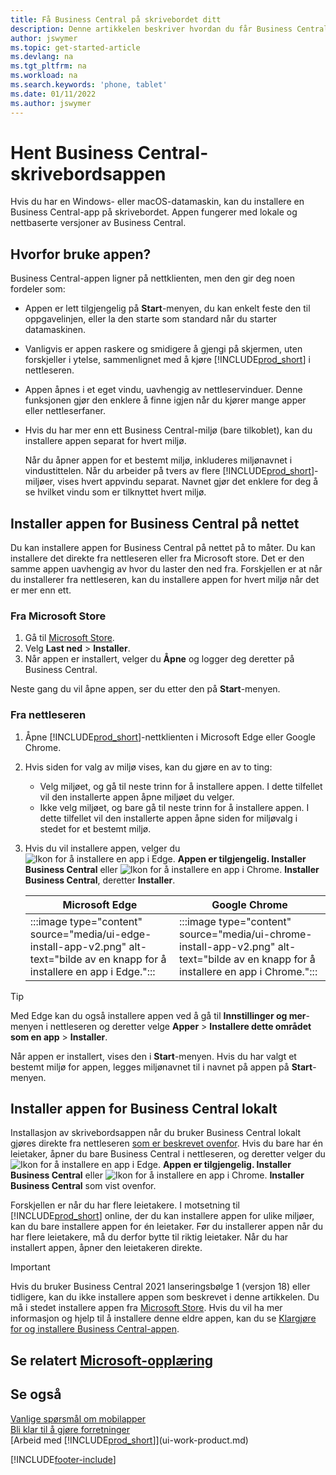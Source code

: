 ```yaml
---
title: Få Business Central på skrivebordet ditt
description: Denne artikkelen beskriver hvordan du får Business Central-appen på et Windows- eller MACiOS-skrivebord.
author: jswymer
ms.topic: get-started-article
ms.devlang: na
ms.tgt_pltfrm: na
ms.workload: na
ms.search.keywords: 'phone, tablet'
ms.date: 01/11/2022
ms.author: jswymer
---
```

# <a name="get-business-central-desktop-app" />Hent Business Central-skrivebordsappen

Hvis du har en Windows- eller macOS-datamaskin, kan du installere en Business Central-app på skrivebordet. Appen fungerer med lokale og nettbaserte versjoner av Business Central.

## <a name="why-use-the-app" />Hvorfor bruke appen?

Business Central-appen ligner på nettklienten, men den gir deg noen fordeler som:

- Appen er lett tilgjengelig på **Start**-menyen, du kan enkelt feste den til oppgavelinjen, eller la den starte som standard når du starter datamaskinen.
- Vanligvis er appen raskere og smidigere å gjengi på skjermen, uten forskjeller i ytelse, sammenlignet med å kjøre [!INCLUDE[prod_short](includes/prod_short.md)] i nettleseren.
- Appen åpnes i et eget vindu, uavhengig av nettleservinduer. Denne funksjonen gjør den enklere å finne igjen når du kjører mange apper eller nettleserfaner.
- Hvis du har mer enn ett Business Central-miljø (bare tilkoblet), kan du installere appen separat for hvert miljø.

     Når du åpner appen for et bestemt miljø, inkluderes miljønavnet i vindustittelen. Når du arbeider på tvers av flere [!INCLUDE[prod_short](includes/prod_short.md)]-miljøer, vises hvert appvindu separat. Navnet gjør det enklere for deg å se hvilket vindu som er tilknyttet hvert miljø.

## <a name="install-the-app-for-business-central-online" />Installer appen for Business Central på nettet

Du kan installere appen for Business Central på nettet på to måter. Du kan installere det direkte fra nettleseren eller fra Microsoft store. Det er den samme appen uavhengig av hvor du laster den ned fra. Forskjellen er at når du installerer fra nettleseren, kan du installere appen for hvert miljø når det er mer enn ett.

### <a name="from-microsoft-store" />Fra Microsoft Store

1. Gå til [Microsoft Store](https://go.microsoft.com/fwlink/?linkid=2182870).
2. Velg **Last ned** > **Installer**. 
3. Når appen er installert, velger du **Åpne** og logger deg deretter på Business Central.

Neste gang du vil åpne appen, ser du etter den på **Start**-menyen.

### <a name="from-the-browser" />Fra nettleseren

1. Åpne [!INCLUDE[prod_short](includes/prod_short.md)]-nettklienten i Microsoft Edge eller Google Chrome.

2. Hvis siden for valg av miljø vises, kan du gjøre en av to ting:

   - Velg miljøet, og gå til neste trinn for å installere appen. I dette tilfellet vil den installerte appen åpne miljøet du velger.
   - Ikke velg miljøet, og bare gå til neste trinn for å installere appen. I dette tilfellet vil den installerte appen åpne siden for miljøvalg i stedet for et bestemt miljø.

3. Hvis du vil installere appen, velger du ![Ikon for å installere en app i Edge.](media/ui-edge-install-app-icon.png) **Appen er tilgjengelig. Installer Business Central** eller ![Ikon for å installere en app i Chrome.](media/ui-chrome-install-app-icon.png) **Installer Business Central**, deretter **Installer**.

   | Microsoft Edge | Google Chrome |
   |--|--|
   | :::image type="content" source="media/ui-edge-install-app-v2.png" alt-text="bilde av en knapp for å installere en app i Edge."::: | :::image type="content" source="media/ui-chrome-install-app-v2.png" alt-text="bilde av en knapp for å installere en app i Chrome."::: |

  > [!TIP]
  > Med Edge kan du også installere appen ved å gå til **Innstillinger og mer**-menyen i nettleseren og deretter velge **Apper** > **Installere dette området som en app** > **Installer**.

Når appen er installert, vises den i **Start**-menyen. Hvis du har valgt et bestemt miljø for appen, legges miljønavnet til i navnet på appen på **Start**-menyen.

## <a name="install-the-app-for-business-central-on-premises" />Installer appen for Business Central lokalt

Installasjon av skrivebordsappen når du bruker Business Central lokalt gjøres direkte fra nettleseren [som er beskrevet ovenfor](#from-the-browser). Hvis du bare har én leietaker, åpner du bare Business Central i nettleseren, og deretter velger du ![Ikon for å installere en app i Edge.](media/ui-edge-install-app-icon.png) **Appen er tilgjengelig. Installer Business Central** eller ![Ikon for å installere en app i Chrome.](media/ui-chrome-install-app-icon.png) **Installer Business Central** som vist ovenfor.

Forskjellen er når du har flere leietakere. I motsetning til [!INCLUDE[prod_short](includes/prod_short.md)] online, der du kan installere appen for ulike miljøer, kan du bare installere appen for én leietaker. Før du installerer appen når du har flere leietakere, må du derfor bytte til riktig leietaker. Når du har installert appen, åpner den leietakeren direkte.

> [!IMPORTANT]
> Hvis du bruker Business Central 2021 lanseringsbølge 1 (versjon 18) eller tidligere, kan du ikke installere appen som beskrevet i denne artikkelen. Du må i stedet installere appen fra [Microsoft Store](https://go.microsoft.com/fwlink/?LinkId=734848). Hvis du vil ha mer informasjon og hjelp til å installere denne eldre appen, kan du se [Klargjøre for og installere Business Central-appen](/dynamics365/business-central/dev-itpro/deployment/install-business-central-app).

## <a name="see-related-microsoft-trainingtrainingmodulesalternative-interfaces-dynamics--business-centralindex" />Se relatert [Microsoft-opplæring](/training/modules/alternative-interfaces-dynamics-365-business-central/index)

## <a name="see-also" />Se også

[Vanlige spørsmål om mobilapper](ui-mobile-faq.yml)  
[Bli klar til å gjøre forretninger](ui-get-ready-business.md)  
[Arbeid med [!INCLUDE[prod_short](includes/prod_short.md)]](ui-work-product.md)  


[!INCLUDE[footer-include](includes/footer-banner.md)]
